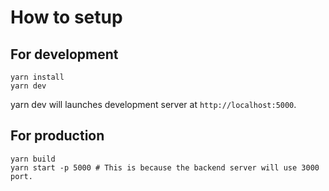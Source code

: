 # How to setup

## For development

```
yarn install
yarn dev
```

yarn dev will launches development server at `http://localhost:5000`.

## For production

```
yarn build
yarn start -p 5000 # This is because the backend server will use 3000 port.
```
